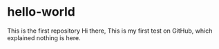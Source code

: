 # hello-world
This is the first repository
Hi there,
This is my first test on GitHub, which explained nothing is here.
